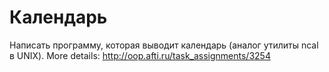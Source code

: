 # Календарь
Написать программу, которая выводит календарь (аналог утилиты ncal в UNIX). More details: http://oop.afti.ru/task_assignments/3254
